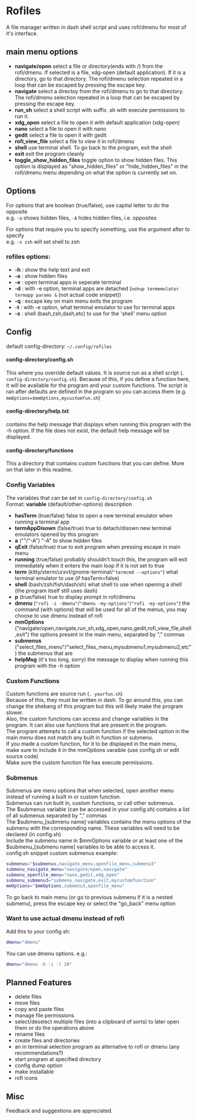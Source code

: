 # Rofiles
A file manager written in dash shell script and uses rofi/dmenu for most of it's interface.


## main menu options
 - **navigate/open**  select a file or directory(ends with /) from the rofi/dmenu. If selected is a file, xdg-open (default application). If it is a directory, go to that directory. The rofi/dmenu selection repeated in a loop that can be escaped by pressing the escape key.
 - **navigate**  select a directoy from the rofi/dmenu to go to that directory. The rofi/dmenu selection repeated in a loop that can be escaped by pressing the escape key.
 - **run\_sh** select a shell script with suffix .sh with execute permissions to run it.
 - **xdg\_open** select a file to open it with default application (xdg-open)
 - **nano** select a file to open it with nano
 - **gedit** select a file to open it with gedit
 - **rofi\_view\_file** select a file to view it in rofi/dmenu
 - **shell** use terminal shell. To go back to the program, exit the shell
 - **exit** exit the program cleanly
 - **toggle_show_hidden_files** toggle option to show hidden files. This option is displayed as "show\_hidden\_files" or "hide\_hidden\_files" in the rofi/dmenu menu depending on what the option is currently set on.

## Options
For options that are boolean (true/false), use capital letter to do the opposite  
e.g. `-a` shows hidden files, `-A` hides hidden files, i.e. opposites

For options that require you to specify something, use the argument after to specify  
e.g. `-s zsh` will set shell to zsh

### rofiles options:
 - **-h** : show the help text and exit
 - **-a** : show hidden files
 - **-e** : open terminal apps in seperate terminal
 - **-d** : with -e option, terminal apps are detached (`nohup termemulator termapp params &` (not actual code snippet))
 - **-q** : escape key on main menu exits the program
 - **-t** : with -e option, what terminal emulator to use for terminal apps
 - **-s** : shell (bash,zsh,dash,etc) to use for the 'shell' menu option

## Config
default config-directory: `~/.config/rofiles`  
#### config-directory/config.sh
This where you override default values. It is source run as a shell script (`. config-directory/config.sh`). Because of this, if you define a function here, it will be available for the program and your custom functions. The script is ran after defaults are defined in the program so you can access them (e.g. `mmOptions=$mmOptions,mycustomfun.sh`)  
#### config-directory/help.txt
contains the help message that displays when running this program with the -h option. If the file does not exist, the default help message will be displayed.  
#### config-directory/functions
This a directory that contains custom functions that you can define. More on that later in this readme.

### Config Variables
The variables that can be set in `config-directory/config.sh`  
Format: **variable** (default/other-options) description  
 - **hasTerm** (true/false) false to open a new terminal emulator when running a terminal app
 - **termAppDisown** (false/true) true to detach/disown new terminal emulators opened by this program
 - **a** (""/"-A") "-A" to show hidden files
 - **qExit** (false/true) true to exit program when pressing escape in main menu
 - **running** (true/false) probably shouldn't touch this, the program will exit immediately when it enters the main loop if it is not set to true
 - **term** (kitty/xterm/urxvt/gnome-terminal/`"termcmd --options"`) what terminal emulator to use (if hasTerm=false)
 - **shell** (bash/zsh/fish/dash/sh) what shell to use when opening a shell (the program itself still uses dash)
 - **p** (true/false) true to display prompt in rofi/dmenu
 - **dmenu** (`"rofi -i -dmenu"`/`"dmenu -my-options"`/`"rofi -my-options"`) the command (with options) that will be used for all of the menus, you may choose to use dmenu instead of rofi
 - **mmOptions** ("navigate/open,navigate,run\_sh,xdg\_open,nano,gedit,rofi\_view\_file,shell,exit") the options present in the main menu, separated by "," commas
 - **submenus** ("select\_files\_menu"/"select\_files\_menu,mysubmenu1,mysubmenu2,etc") the submenus that are
 - **helpMsg** (it's too long, sorry) the message to display when running this program with the -h option

### Custom Functions
Custom functions are source run (`. yourfun.sh`)  
Because of this, they must be written in dash. To go around this, you can change the shebang of this program but this will likely make the program slower.  
Also, the custom functions can access and change variables in the program. It can also use functions that are present in the program.  
The program attempts to call a custom function if the selected option in the main menu does not match any built in function or submenu.  
If you made a custom function, for it to be displayed in the main menu, make sure to include it in the mmOptions varaible (use config.sh or edit source code)  
Make sure the custom function file has execute permissions.

### Submenus
Submenus are menu options that when selected, open another menu instead of running a built in or custom function.  
Submenus can run built in, custom functions, or call other submenus.  
The $submenus variable (can be accessed in your config.sh) contains a list of all submenus separated by "," commas  
The $submenu\_\[submenu name\] variables contains the menu options of the submenu with the corresponding name. These variables will need to be declared (in config.sh)  
Include the submenu name in $mmOptions variable or at least one of the $submenu\_\[submenu name\] variables to be able to access it.  
config.sh snippet custom submenus example:
```sh
submenus="$submenus,navigate_menu,openfile_menu,submenu3"
submenu_navigate_menu="navigate/open,navigate"
submenu_openfile_menu="nano,gedit,xdg_open"
submenu_submenu3="submenu_navigate,exit,mycustomfunction"
mmOptions="$mmOptions,submenu3,openfile_menu"
```
To go back to main menu (or go to previous submenu if it is a nested submenu), press the escape key or select the "go_back" menu option


### Want to use actual dmenu instead of rofi
Add this to your config.sh:  
```sh
dmenu="dmenu"
```
You can use dmenu options. e.g.: 
```sh
dmenu="dmenu -b -i -l 20"
```

## Planned Features
 - delete files
 - move files
 - copy and paste files
 - manage file permissions
 - select/deselect multiple files (into a clipboard of sorts) to later open them or do the operations above
 - rename files
 - create files and directories
 - an in terminal selection program as alternative to rofi or dmenu (any recommendations?)
 - start program at specified directory
 - config dump option
 - make installable
 - rofi icons
 
## Misc
 Feedback and suggestions are appreciated.
